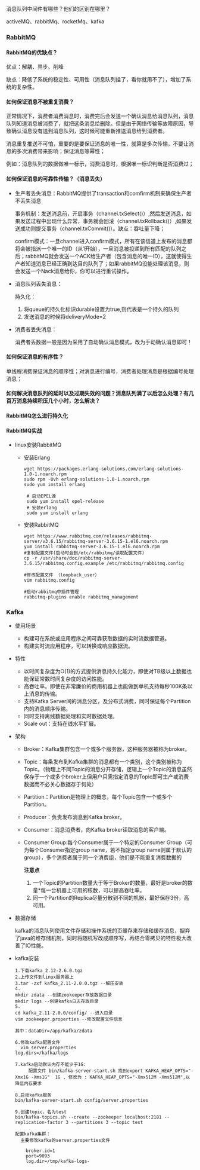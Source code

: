 消息队列中间件有哪些？他们的区别在哪里？

activeMQ、rabbitMq、rocketMq、kafka



### RabbitMQ

#### RabbitMQ的优缺点？

优点：解耦、异步、削峰

缺点：降低了系统的稳定性、可用性（消息队列挂了，看你就用不了），增加了系统的复杂性。

#### 如何保证消息不被重复消费？

​		正常情况下，消费者消费消息时，消费完后会发送一个确认消息给消息队列，消息队列知道消息被消费了，就把这条消息给删除。但是由于网络传输等故障原因，导致确认消息没有送到消息队列，这时候可能重新推送消息给到消费者。

​		消息重复推送不可怕，重要的是要保证消息的唯一性，就算是多次传输，不要让消息的多次消费带来影响；保证消息等幂性；

​		例如：消息队列的数据做唯一标示，消费消息时，根据唯一标识判断是否消费过；

#### 如何保证消息的可靠性传输？（消息丢失）

- 生产者丢失消息：RabbitMQ提供了transaction和comfirm机制来确保生产者不丢失消息

  事务机制：发送消息前，开启事务（channel.txSelect()）,然后发送消息，如果发送过程中出现什么异常，事务就会回滚（channel.txRollback()）,如果发送成功则提交事务（channel.txCommit()）。缺点：吞吐量下降；

  confirm模式：一旦channel进入confirm模式，所有在该信道上发布的消息都将会被指派一个唯一的ID（从1开始），一旦消息被投递到所有匹配的队列之后；rabbitMQ就会发送一个ACK给生产者（包含消息的唯一ID），这就使得生产者知道消息已经正确到达目的队列了；如果rabbitMQ没能处理该消息，则会发送一个Nack消息给你，你可以进行重试操作。

- 消息队列丢失消息：

  持久化：

  1. 将queue的持久化标识durable设置为true,则代表是一个持久的队列
  2. 发送消息的时候将deliveryMode=2

- 消费者丢失消息：

  消费者丢数据一般是因为采用了自动确认消息模式，改为手动确认消息即可！

#### 如何保证消息的有序性？

​		单线程消费保证消息的顺序性；对消息进行编号，消费者处理消息是根据编号处理消息；

#### 如何解决消息队列的延时以及过期失效的问题？消息队列满了以后怎么处理？有几百万消息持续积压几个小时，怎么解决？



#### RabbitMQ怎么进行持久化



#### RabbitMQ实战

- linux安装RabbitMQ

  - 安装Erlang

    ~~~
    wget https://packages.erlang-solutions.com/erlang-solutions-1.0-1.noarch.rpm
    sudo rpm -Uvh erlang-solutions-1.0-1.noarch.rpm
    sudo yum install erlang
    
     # 启动EPEL源
     sudo yum install epel-release 
     # 安装erlang
     sudo yum install erlang 
    ~~~

  - 安装RabbitMQ

    ~~~
    wget https://www.rabbitmq.com/releases/rabbitmq-server/v3.6.15/rabbitmq-server-3.6.15-1.el6.noarch.rpm
    yum install rabbitmq-server-3.6.15-1.el6.noarch.rpm
    #复制配置文件(启动时会到/etc/rabbitmq/读取配置文件)
    cp -r /usr/share/doc/rabbitmq-server-3.6.15/rabbitmq.config.example /etc/rabbitmq/rabbitmq.config
    
    #修改配置文件 （loopback_user）
    vim rabbitmq.config
    
    #启动rabbitmq中插件管理
    rabbitmq-plugins enable rabbitmq_management
    ~~~

    

### Kafka

- 使用场景

  - 构建可在系统或应用程序之间可靠获取数据的实时流数据管道。
  - 构建实时流应用程序，可以转换或响应数据流。

- 特性

  - 以时间复杂度为O(1)的方式提供消息持久化能力，即使对TB级以上数据也能保证常数时间复杂度的访问性能。
  - 高吞吐率。即使在非常廉价的商用机器上也能做到单机支持每秒100K条以上消息的传输。
  - 支持Kafka Server间的消息分区，及分布式消费，同时保证每个Partition内的消息顺序传输。
  - 同时支持离线数据处理和实时数据处理。
  - Scale out：支持在线水平扩展。

- 架构

  - Broker：Kafka集群包含一个或多个服务器，这种服务器被称为broker。

  - Topic：每条发布到Kafka集群的消息都有一个类别，这个类别被称为Topic。（物理上不同Topic的消息分开存储，逻辑上一个Topic的消息虽然保存于一个或多个broker上但用户只需指定消息的Topic即可生产或消费数据而不必关心数据存于何处）

  - Partition：Partition是物理上的概念，每个Topic包含一个或多个Partition。

  - Producer：负责发布消息到Kafka broker。

  - Consumer：消息消费者，向Kafka broker读取消息的客户端。

  - Consumer Group:每个Consumer属于一个特定的Consumer Group（可为每个Consumer指定group name，若不指定group name则属于默认的group），多个消费者属于同一个消费组，他们是不能重复消费数据的

    **注意点**

    1. 一个Topic的Partition数量大于等于Broker的数量，最好是broker的数量*每一台机器上可用的核数，可以提高吞吐率。
    2. 同一个Partition的Replica尽量分散到不同的机器，最好保存3份，高可用。

- 数据存储

  kafka的消息队列使用文件存储和操作系统的页缓存来存储和缓存消息，摒弃了java的堆存储机制，同时将随机写改成顺序写，再结合零拷贝的特性极大改善了IO性能。

  

- kafka安装

  ~~~
  1.下载kafka_2.12-2.6.0.tgz
  2.上传文件到linux服务器上
  3.tar -zxf kafka_2.11-2.0.0.tgz --解压安装
  4.
  mkdir zdata --创建zookeeper存放数据目录
  mkdir logs --创建kafka日志存放目录
  5.
  cd kafka_2.11-2.0.0/config/ --进入目录
  vim zookeeper.properties --修改配置文件信息
  
  其中：dataDir=/app/kafka/zdata
  
  6.修改kafka配置文件 
    vim server.properties 
  log.dirs=/kafka/logs 
  
  7.kafka启动默认内存不能少于1G:
       配置文件 bin/kafka-server-start.sh 找到export KAFKA_HEAP_OPTS="-Xmx1G -Xms1G"  1G , 修改为 : KAFKA_HEAP_OPTS="-Xmx512M -Xms512M",以降低内存要求
       
  8.启动kafka服务
  bin/kafka-server-start.sh config/server.properties
  
  9.创建topic，名为test
  bin/kafka-topics.sh --create --zookeeper localhost:2181 --replication-factor 3 --partitions 3 --topic test
  
  配置kafka集群：
  	主要修改kafka的server.properties文件
  	
      broker.id=1
      port=9093
      log.dir=/tmp/kafka-logs-
  
  ~~~

  



​		


